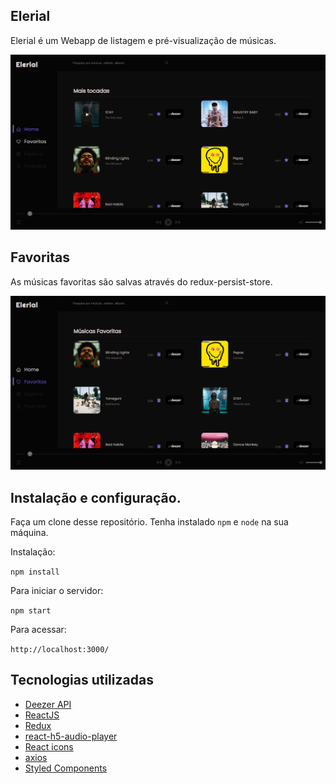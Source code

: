 ## Elerial

Elerial é um Webapp de listagem e pré-visualização de músicas.

![](src/images/elerial.png)

## Favoritas

As músicas favoritas são salvas através do redux-persist-store.

![](src/images/favoritas.png)

## Instalação e configuração.

Faça um clone desse repositório. Tenha instalado `npm` e `node` na sua máquina.

Instalação:

`npm install`

Para iniciar o servidor:

`npm start`

Para acessar:

`http://localhost:3000/`

## Tecnologias utilizadas

- [Deezer API](https://developers.deezer.com/api)
- [ReactJS](https://pt-br.reactjs.org/)
- [Redux](https://redux.js.org/)
- [react-h5-audio-player](https://www.npmjs.com/package/react-h5-audio-player)
- [React icons](https://react-icons.github.io/react-icons/)
- [axios](https://github.com/axios/axios)
- [Styled Components](https://styled-components.com/)
